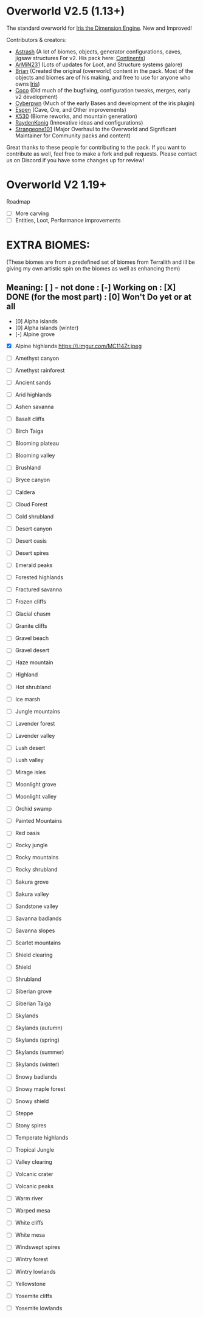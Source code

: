 # Overworld V2.5  (1.13+)
The standard overworld for [Iris the Dimension Engine](https://www.spigotmc.org/resources/iris-world-gen-the-dimension-engine.84586/). New and Improved!


Contributors & creators:
- [Astrash](https://github.com/Astrashh) (A lot of biomes, objects, generator configurations, caves, jigsaw structures For v2. His pack here: [Continents](https://github.com/Astrashh/Continents))
- [ArMiN231](https://github.com/Armin231) (Lots of updates for Loot, and Structure systems galore)
- [Brian](https://github.com/NextdoorPsycho) (Created the original (overworld) content in the pack. Most of the objects and biomes are of his making, and free to use for anyone who owns [Iris](https://www.spigotmc.org/resources/iris-world-gen-the-dimension-engine.84586/))
- [Coco](https://github.com/CocoTheOwner/) (Did much of the bugfixing, configuration tweaks, merges, early v2 development)
- [Cyberpwn](https://github.com/cyberpwnn) (Much of the early Bases and development of the iris plugin)
- [Espen](https://github.com/espen96) (Cave, Ore, and Other improvements)
- [K530](https://github.com/K530-hub) (Biome reworks, and mountain generation)
- [RaydenKonig](https://github.com/RaydenKonig) (Innovative ideas and configurations)
- [Strangeone101](https://github.com/StrangeOne101) (Major Overhaul to the Overworld and Significant Maintainer for Community packs and content)

Great thanks to these people for contributing to the pack.
If you want to contribute as well, feel free to make a fork and pull requests.
Please contact us on Discord if you have some changes up for review!


# Overworld V2  1.19+
Roadmap
- [ ] More carving
- [ ] Entities, Loot, Performance improvements

# EXTRA BIOMES: 
(These biomes are from a predefined set of biomes from Terralith and ill be giving my own artistic spin on the biomes as well as enhancing them)
## Meaning: [ ] - not done : [-] Working on : [X] DONE (for the most part) : [0] Won't Do yet or at all
- [0] Alpha islands
- [0] Alpha islands (winter)
- [-] Alpine grove 
- [X] Alpine highlands https://i.imgur.com/MC114Zr.jpeg 
- [ ] Amethyst canyon
- [ ] Amethyst rainforest
- [ ] Ancient sands
- [ ] Arid highlands
- [ ] Ashen savanna
- [ ] Basalt cliffs
- [ ] Birch Taiga
- [ ] Blooming plateau
- [ ] Blooming valley
- [ ] Brushland
- [ ] Bryce canyon
- [ ] Caldera
- [ ] Cloud Forest
- [ ] Cold shrubland
- [ ] Desert canyon
- [ ] Desert oasis
- [ ] Desert spires
- [ ] Emerald peaks
- [ ] Forested highlands
- [ ] Fractured savanna
- [ ] Frozen cliffs
- [ ] Glacial chasm
- [ ] Granite cliffs
- [ ] Gravel beach
- [ ] Gravel desert
- [ ] Haze mountain
- [ ] Highland
- [ ] Hot shrubland
- [ ] Ice marsh
- [ ] Jungle mountains
- [ ] Lavender forest
- [ ] Lavender valley
- [ ] Lush desert
- [ ] Lush valley
- [ ] Mirage isles
- [ ] Moonlight grove
- [ ] Moonlight valley
- [ ] Orchid swamp
- [ ] Painted Mountains
- [ ] Red oasis
- [ ] Rocky jungle
- [ ] Rocky mountains
- [ ] Rocky shrubland
- [ ] Sakura grove
- [ ] Sakura valley
- [ ] Sandstone valley
- [ ] Savanna badlands
- [ ] Savanna slopes
- [ ] Scarlet mountains
- [ ] Shield clearing
- [ ] Shield
- [ ] Shrubland
- [ ] Siberian grove
- [ ] Siberian Taiga
- [ ] Skylands
- [ ] Skylands (autumn)
- [ ] Skylands (spring)
- [ ] Skylands (summer)
- [ ] Skylands (winter)
- [ ] Snowy badlands
- [ ] Snowy maple forest
- [ ] Snowy shield
- [ ] Steppe
- [ ] Stony spires
- [ ] Temperate highlands
- [ ] Tropical Jungle
- [ ] Valley clearing
- [ ] Volcanic crater
- [ ] Volcanic peaks
- [ ] Warm river
- [ ] Warped mesa
- [ ] White cliffs
- [ ] White mesa
- [ ] Windswept spires
- [ ] Wintry forest
- [ ] Wintry lowlands
- [ ] Yellowstone
- [ ] Yosemite cliffs
- [ ] Yosemite lowlands



